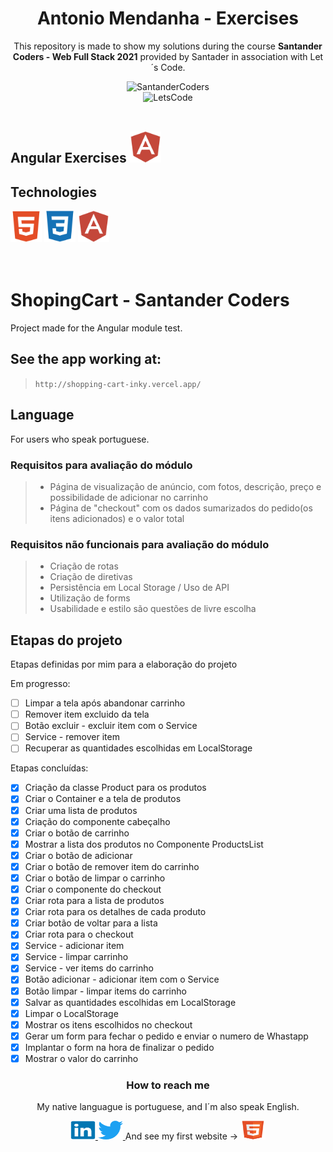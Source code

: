 <div align="center">
  <h1>Antonio Mendanha - Exercises</h1>
  <p>This repository is made to show my solutions during the course <b>Santander Coders - Web Full Stack 2021</b> provided by Santader in association with Let´s Code.</p>
  <img height="100" alt="SantanderCoders" src="https://letscode.com.br/images/Processes/SantanderCoders.svg">
  <br>
  <img height="20" alt="LetsCode" src="https://lc-public-assets.s3.sa-east-1.amazonaws.com/images/Header/letsCodeLogo.svg">    
</div>
<br>
<div> 
  <h2 right="50px">Angular Exercises
  <img height="50" alt="AngularJs" src="https://raw.githubusercontent.com/devicons/devicon/master/icons/angularjs/angularjs-plain.svg">
  </h2>
  <h2>Technologies</h2>
  <img height="50" alt="HTML" src="https://raw.githubusercontent.com/devicons/devicon/master/icons/html5/html5-plain.svg">
  <img height="50" alt="CSS" src="https://raw.githubusercontent.com/devicons/devicon/master/icons/css3/css3-plain.svg">
  <img height="50" alt="AngularJs" src="https://raw.githubusercontent.com/devicons/devicon/master/icons/angularjs/angularjs-plain.svg">

</div>
<br><br>

# ShopingCart - Santander Coders 
Project made for the Angular module test.
## See the app working at:
>``http://shopping-cart-inky.vercel.app/``

## Language
For users who speak portuguese. 

### Requisitos para avaliação do módulo
>- Página de visualização de anúncio, com fotos, descrição, preço e possibilidade de adicionar no carrinho
>- Página de "checkout" com os dados sumarizados do pedido(os itens adicionados) e o valor total
### Requisitos não funcionais para avaliação do módulo
>- Criação de rotas
>- Criação de diretivas
>- Persistência em Local Storage / Uso de API
>- Utilização de forms
>- Usabilidade e estilo são questões de livre escolha

## Etapas do projeto
Etapas definidas por mim para a elaboração do projeto

Em progresso:
- [ ] Limpar a tela após abandonar carrinho
- [ ] Remover item excluido da tela
- [ ] Botão excluir - excluir item com o Service
- [ ] Service - remover item
- [ ] Recuperar as quantidades escolhidas em LocalStorage

Etapas concluídas:
- [x] Criação da classe Product para os produtos
- [x] Criar o Container e a tela de produtos 
- [x] Criar uma lista de produtos
- [x] Criação do componente cabeçalho
- [x] Criar o botão de carrinho
- [x] Mostrar a lista dos produtos no Componente ProductsList
- [x] Criar o botão de adicionar
- [x] Criar o botão de remover item do carrinho
- [x] Criar o botão de limpar o carrinho
- [x] Criar o componente do checkout
- [x] Criar rota para a lista de produtos
- [x] Criar rota para os detalhes de cada produto
- [x] Criar botão de voltar para a lista
- [x] Criar rota para o checkout
- [x] Service - adicionar item
- [x] Service - limpar carrinho
- [x] Service - ver items do carrinho
- [x] Botão adicionar - adicionar item com o Service
- [x] Botão limpar - limpar items do carrinho
- [x] Salvar as quantidades escolhidas em LocalStorage
- [x] Limpar o LocalStorage 
- [x] Mostrar os itens escolhidos no checkout
- [x] Gerar um form para fechar o pedido e enviar o numero de Whastapp
- [x] Implantar o form na hora de finalizar o pedido
- [x] Mostrar o valor do carrinho

<div align="center"> 
  <h3> How to reach me </h3>
  <p> My native languague is portuguese, and I´m also speak English.</p>
  <a href="https://www.linkedin.com/in/antoniomendanha/" target="blank">
    <img height="30" width="40" alt="Antonio-Linkedin" src="https://raw.githubusercontent.com/devicons/devicon/master/icons/linkedin/linkedin-original.svg">
  </a>
  <a href="https://www.twitter.com/antoniomendanha" target="blank">
    <img height="30" width="40" alt="Antonio-twitter" src="https://raw.githubusercontent.com/devicons/devicon/master/icons/twitter/twitter-original.svg">
  </a>
  <span> And see my first website -></span>  
  <a href="https://antoniomendanha.github.io" target="blank">
    <img height="30" width="40" alt="Antonio-HTML" src="https://raw.githubusercontent.com/devicons/devicon/master/icons/html5/html5-original.svg">
  </a>
</div>